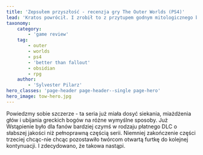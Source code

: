 ```yaml
---
title: 'Zepsułem przyszłość - recenzja gry The Outer Worlds (PS4)'
lead: 'Kratos powrócił. I zrobił to z przytupem godnym mitologicznego boga wojny.'
taxonomy:
    category:
        - 'game review'
    tag:
        - outer
        - worlds
        - ps4
        - 'better than fallout'
        - obsidian
        - rpg
    author:
        - 'Sylvester Pilarz'
hero_classes: 'page-header page-header--single page-hero'
hero_image: tow-hero.jpg
---
```


Powiedzmy sobie szczerze - ta seria już miała dosyć siekania, miażdżenia głów i ubijania greckich bogów na różne wymyślne sposoby. Już Wstąpienie było dla fanów bardziej czymś w rodzaju płatnego DLC o słabszej jakości niż pełnoprawną częścią serii. Niemniej zakończenie części trzeciej chcąc-nie chcąc pozostawiło twórcom otwartą furtkę do kolejnej kontynuacji. I zdecydowano, że takowa nastąpi.